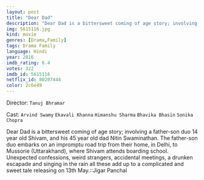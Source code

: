 ```yaml
---
layout: post
title: "Dear Dad"
description: "Dear Dad is a bittersweet coming of age story; involving a father-son duo 14 year old Shivam, and his 45 year old dad Nitin Swaminathan. The father-son duo embarks on an impromptu road trip from their home, in Delhi, to Mussorie (Uttarakhand), where Shivam attends boarding school. Unexpected confessions, weird strangers, accidental meetings, a drunken escapade and singing in the rain all these add up to a complicated and sweet tale releasing on 13t.."
img: 5615116.jpg
kind: movie
genres: [Drama,Family]
tags: Drama Family 
language: Hindi
year: 2016
imdb_rating: 6.4
votes: 322
imdb_id: 5615116
netflix_id: 80207444
color: 2c6e49
---
```

Director: `Tanuj Bhramar`  

Cast: `Arvind Swamy` `Ekavali Khanna` `Himanshu Sharma` `Bhavika Bhasin` `Sonika Chopra` 

Dear Dad is a bittersweet coming of age story; involving a father-son duo 14 year old Shivam, and his 45 year old dad Nitin Swaminathan. The father-son duo embarks on an impromptu road trip from their home, in Delhi, to Mussorie (Uttarakhand), where Shivam attends boarding school. Unexpected confessions, weird strangers, accidental meetings, a drunken escapade and singing in the rain all these add up to a complicated and sweet tale releasing on 13th May.::Jigar Panchal